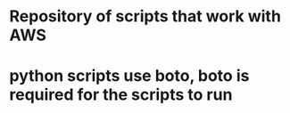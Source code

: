 # Repository of scripts that work with AWS
# python scripts use boto, boto is required for the scripts to run

